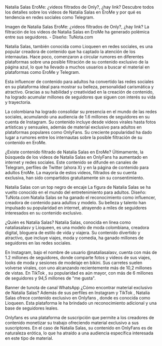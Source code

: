 Natalia Salas EroMe: ¿videos filtrados de Only?, ¿hay link?
Descubre todos los detalles sobre los videos de Natalia Salas en EroMe y por qué es tendencia en redes sociales como Telegram.

Imagen de Natalia Salas EroMe: ¿videos filtrados de Only?, ¿hay link?
La filtración de los videos de Natalia Salas en EroMe ha generado polémica entre sus seguidores. - Diseño: TuNota.com

Natalia Salas, también conocida como Lioqueen en redes sociales, es una popular creadora de contenido que ha captado la atención de los internautas. Hace poco, comenzaron a circular rumores en diferentes plataformas sobre una posible filtración de su contenido exclusivo de la página azul, lo que ha llevado a muchos usuarios a buscar el material en plataformas como EroMe y Telegram.

Esta influencer de contenido para adultos ha convertido las redes sociales en su plataforma ideal para mostrar su belleza, personalidad carismática y atractivo. Gracias a su habilidad y creatividad en la creación de contenido, ha logrado acumular millones de seguidores que siguen con interés su vida y trayectoria.

La colombiana ha logrado consolidar su presencia en el mundo de las redes sociales, acumulando una audiencia de 1.6 millones de seguidores en su cuenta de Instagram. Su contenido incluye desde videos virales hasta fotos artísticas y sensuales, además de material exclusivo para adultos en plataformas populares como OnlyFans. Su creciente popularidad ha dado lugar a rumores entre los internautas sobre la posible filtración de su contenido en EroMe.


¿Existe contenido filtrado de Natalia Salas en EroMe?
Últimamente, la búsqueda de los videos de Natalia Salas en OnlyFans ha aumentado en internet y redes sociales. Este contenido se difunde en canales de Telegram, perfiles de Twitter (ahora X) y en la página de contenido para adultos EroMe. La mayoría de estos videos, filtrados de su cuenta exclusiva, han sido compartidos gratuitamente sin su consentimiento.

Natalia Salas con un top negro de encaje 
La figura de Natalia Salas se ha vuelto conocido en el mundo del entretenimiento para adultos. Diseño: TuNota.com
Natalia Salas se ha ganado el reconocimiento como influencer, creadora de contenido para adultos y modelo. Su belleza y talento han impulsado su popularidad en internet, atrayendo a miles de seguidores interesados en su contenido exclusivo.

¿Quién es Natalia Salas?
Natalia Salas, conocida en línea como nataliasalasv y Lioqueen, es una modelo de moda colombiana, creadora digital, bloguera de estilo de vida y viajera. Su contenido divertido y atractivo, que incluye viajes, moda y comedia, ha ganado millones de seguidores en las redes sociales.

En Instagram, bajo el nombre de usuario @nataliasalasv, cuenta con más de 1.2 millones de seguidores, donde comparte fotos y videos de sus viajes, looks de moda y sesiones de modelaje en bikini. Sus carretes suelen volverse virales, con uno alcanzando recientemente más de 10,2 millones de vistas. En TikTok , su popularidad es aún mayor, con más de 6 millones de seguidores y 94,5 millones de "me gusta".

Banner de tunota de canal WhatsApp
¿Cómo encontrar material exclusivo de Natalia Salas?
Además de sus perfiles en Instagram y TikTok , Natalia Salas ofrece contenido exclusivo en Onlyfans , donde es conocida como Lioqueen. Esta plataforma le ha brindado un reconocimiento adicional y una base de seguidores leales.

Onlyfans es una plataforma de suscripción que permite a los creadores de contenido monetizar su trabajo ofreciendo material exclusivo a sus suscriptores. En el caso de Natalia Salas, su contenido en OnlyFans es de naturaleza erótica, lo que ha atraído a una audiencia específica interesada en este tipo de material.
